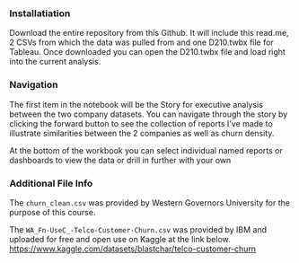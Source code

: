 ### Installatiation

Download the entire repository from this Github. It will include this read.me, 2 CSVs from which the data was pulled from and one D210.twbx file for Tableau. Once downloaded you can open the D210.twbx file and load right into the current analysis.

### Navigation

The first item in the notebook will be the Story for executive analysis between the two company datasets. You can navigate through the story by clicking the forward button to see the collection of reports I've made to illustrate similarities between the 2 companies as well as churn density. 

At the bottom of the workbook you can select individual named reports or dashboards to view the data or drill in further with your own

### Additional File Info

The `churn_clean.csv` was provided by Western Governors University for the purpose of this course.

The `WA_Fn-UseC_-Telco-Customer-Churn.csv` was provided by IBM and uploaded for free and open use on Kaggle at the link below.
https://www.kaggle.com/datasets/blastchar/telco-customer-churn